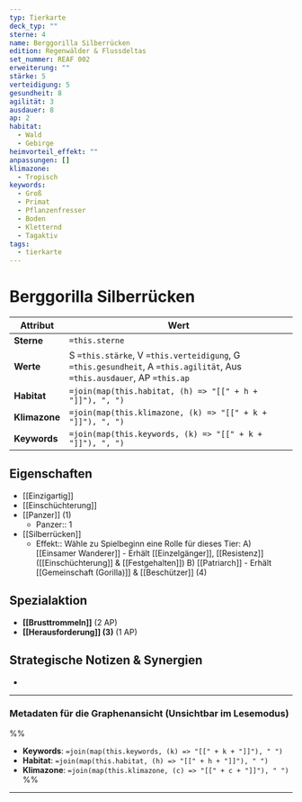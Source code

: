 ```yaml
---
typ: Tierkarte
deck_typ: ""
sterne: 4
name: Berggorilla Silberrücken
edition: Regenwälder & Flussdeltas
set_nummer: REAF 002
erweiterung: ""
stärke: 5
verteidigung: 5
gesundheit: 8
agilität: 3
ausdauer: 8
ap: 2
habitat:
  - Wald
  - Gebirge
heimvorteil_effekt: ""
anpassungen: []
klimazone:
  - Tropisch
keywords:
  - Groß
  - Primat
  - Pflanzenfresser
  - Boden
  - Kletternd
  - Tagaktiv
tags:
  - tierkarte
---
```


# Berggorilla Silberrücken

| Attribut | Wert |
|---|---|
| **Sterne** | `=this.sterne` |
| **Werte** | S `=this.stärke`, V `=this.verteidigung`, G `=this.gesundheit`, A `=this.agilität`, Aus `=this.ausdauer`, AP `=this.ap` |
| **Habitat** | `=join(map(this.habitat, (h) => "[[" + h + "]]"), ", ")` |
| **Klimazone**| `=join(map(this.klimazone, (k) => "[[" + k + "]]"), ", ")` |
| **Keywords** | `=join(map(this.keywords, (k) => "[[" + k + "]]"), ", ")` |

## Eigenschaften

- [[Einzigartig]]
- [[Einschüchterung]]
- [[Panzer]] (1)
	- Panzer:: 1
- [[Silberrücken]]
	- Effekt:: Wähle zu Spielbeginn eine Rolle für dieses Tier: 
	  A) [[Einsamer Wanderer]] - Erhält [[Einzelgänger]], [[Resistenz]] ([[Einschüchterung]] & [[Festgehalten]]) 
	  B) [[Patriarch]] - Erhält [[Gemeinschaft (Gorilla)]] & [[Beschützer]] (4)


## Spezialaktion

- **[[Brusttrommeln]]** (2 AP)
- **[[Herausforderung]] (3)** (1 AP)

## Strategische Notizen & Synergien

-

---
### Metadaten für die Graphenansicht (Unsichtbar im Lesemodus)
%%
- **Keywords**: `=join(map(this.keywords, (k) => "[[" + k + "]]"), " ")`
- **Habitat**: `=join(map(this.habitat, (h) => "[[" + h + "]]"), " ")`
- **Klimazone**: `=join(map(this.klimazone, (c) => "[[" + c + "]]"), " ")`
%%
---